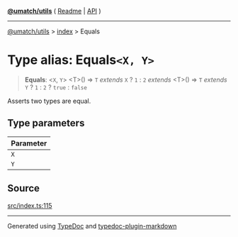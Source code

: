 [**@umatch/utils**](../../README.md) ( [Readme](../../README.md) \| [API](../../API.md) )

---

[@umatch/utils](../../API.md) > [index](../README.md) > Equals

# Type alias: Equals`<X, Y>`

> **Equals**: \<`X`, `Y`\> \<T\>() => `T` _extends_ `X` ? `1` : `2` _extends_ \<T\>() => `T` _extends_ `Y` ? `1` : `2` ? `true` : `false`

Asserts two types are equal.

## Type parameters

| Parameter |
| :-------- |
| `X`       |
| `Y`       |

## Source

[src/index.ts:115](https://github.com/umatch-oficial/utils/blob/51f6213/src/index.ts#L115)

---

Generated using [TypeDoc](https://typedoc.org/) and [typedoc-plugin-markdown](https://www.npmjs.com/package/typedoc-plugin-markdown)
